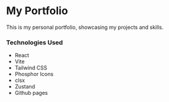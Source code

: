 # My Portfolio

This is my personal portfolio, showcasing my projects and skills.

### Technologies Used

- React
- Vite
- Tailwind CSS
- Phosphor Icons
- clsx
- Zustand
- Github pages
